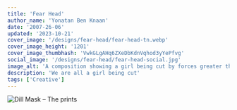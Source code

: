 ```yaml
---
title: 'Fear Head'
author_name: 'Yonatan Ben Knaan'
date: '2007-26-06'
updated: '2023-10-21'
cover_image: '/designs/fear-head/fear-head-tn.webp'
cover_image_height: '1201'
cover_image_thumbhash: 'VwkGLgAHq6ZXeDbKdnVqhod3yYePfvg'
social_image: '/designs/fear-head/fear-head-social.jpg'
image_alt: 'A composition showing a girl being cut by forces greater then us'
description: 'We are all a girl being cut'
tags: ['Creative']
---
```


![Dill Mask – The prints](/designs/fear-head/fear-head.webp)
